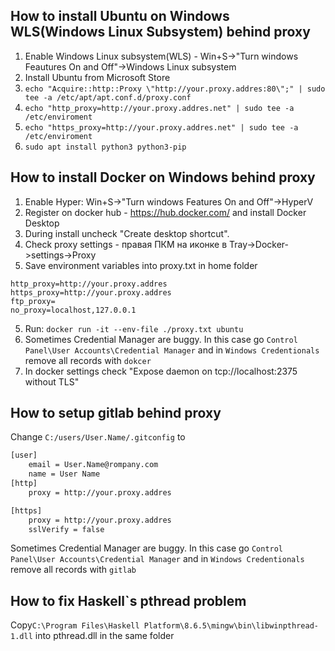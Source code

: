 
## How to install Ubuntu on Windows WLS(Windows Linux Subsystem) behind proxy

1. Enable Windows Linux subsystem(WLS) - Win+S->"Turn windows Feautures On and Off"->Windows Linux subsystem
2. Install Ubuntu from Microsoft Store
3. ```echo "Acquire::http::Proxy \"http://your.proxy.addres:80\";" | sudo tee -a /etc/apt/apt.conf.d/proxy.conf```
4. ```echo "http_proxy=http://your.proxy.addres.net" | sudo tee -a /etc/enviroment```
5. ```echo "https_proxy=http://your.proxy.addres.net" | sudo tee -a /etc/enviroment```
6. ```sudo apt install python3 python3-pip```



## How to install Docker on Windows behind proxy

1. Enable Hyper: Win+S->"Turn windows Features On and Off"->HyperV
2. Register on docker hub - https://hub.docker.com/ and install  Docker Desktop
3. During install uncheck "Create desktop shortcut".
4. Check proxy settings - правая ПКМ на иконке в Tray->Docker->settings->Proxy
5. Save environment variables into proxy.txt in home folder
```
http_proxy=http://your.proxy.addres
https_proxy=http://your.proxy.addres
ftp_proxy=
no_proxy=localhost,127.0.0.1
```
5. Run: ```docker run -it --env-file ./proxy.txt ubuntu```
6. Sometimes Credential Manager are buggy. In this case go ```Control Panel\User Accounts\Credential Manager```
and in ```Windows Credentionals``` remove all records with ```dokcer```
7. In docker settings check "Expose daemon on tcp://localhost:2375 without TLS"

## How to setup gitlab behind proxy
Change ```C:/users/User.Name/.gitconfig``` to 
```bash
[user]
    email = User.Name@rompany.com
    name = User Name
[http]
    proxy = http://your.proxy.addres

[https]
    proxy = http://your.proxy.addres
    sslVerify = false
```

Sometimes Credential Manager are buggy. In this case go ```Control Panel\User Accounts\Credential Manager```
and in ```Windows Credentionals``` remove all records with ```gitlab```

## How to fix Haskell`s pthread problem
Copy```C:\Program Files\Haskell Platform\8.6.5\mingw\bin\libwinpthread-1.dll``` into pthread.dll in the same folder